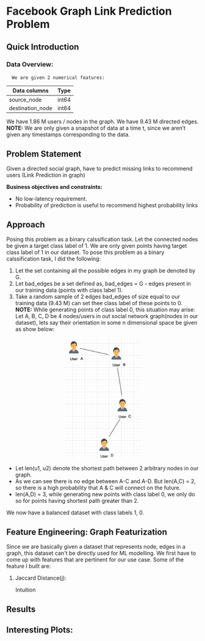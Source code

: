 # Facebook Graph Link Prediction Problem

## Quick Introduction
  
  ### Data Overview:
      We are given 2 numerical features:  
     
|  Data columns                 | Type                              |
| ------------------------------| --------------------------------- |
| source_node                   | int64                             |
| destination_node              | int64                             |


   We have 1.86 M users / nodes in the graph.
   We have 9.43 M directed edges.  
   **NOTE:** We are only given a snapshot of data at a time t, since we aren’t given any timestamps corresponding to the data.

## Problem Statement 
Given a directed social graph, have to predict missing links to recommend users (Link Prediction in graph)

**Business objectives and constraints:**
- No low-latency requirement.
- Probability of prediction is useful to recommend highest probability links

## Approach 
Posing this problem as a binary calssification task. 
  Let the connected nodes be given a target class label of 1. We are only given points having target class label of 1 in our dataset. To pose this problem as a binary calssification task, I did the following:
  1. Let the set containing all the possible edges in my graph be denoted by G.
  2. Let bad_edges be a set defined as, bad_edges = G - edges present in our training data (points with class label 1).
  3. Take a random sample of 2 edges bad_edges of size equal to our training data (9.43 M) can set thee class label of these points to 0.
  **NOTE:** 
  While generating points of class label 0, this situation may arise:
  Let A, B, C, D be 4 nodes/users in out social network graph(nodes in our dataset), lets say their orientation in some n dimensional space be given as show below:
   <p align="center"><img src = "images/networkExample.png" width = 200>
  
  - Let len(u1, u2) denote the shortest path between 2 arbitrary nodes in our graph.
  - As we can see there is no edge between A-C and A-D. But len(A,C) = 2, so there is a high probability that A & C will connect on the future. 
  - len(A,D) = 3, while generating new points with class label 0, we only do so for points having shortest path greater than 2.  
  
  We now have a balanced dataset with class labels 1, 0.
  
## Feature Engineering: Graph Featurization
Since we are basically given a dataset that represents node, edges in a graph, this dataset can't be directly used for ML modelling. We first have to come up with features that are pertinent for our use case. Some of the feature I built are:

1. Jaccard Distance(j): 


   Intuition 



## Results

## Interesting Plots:
